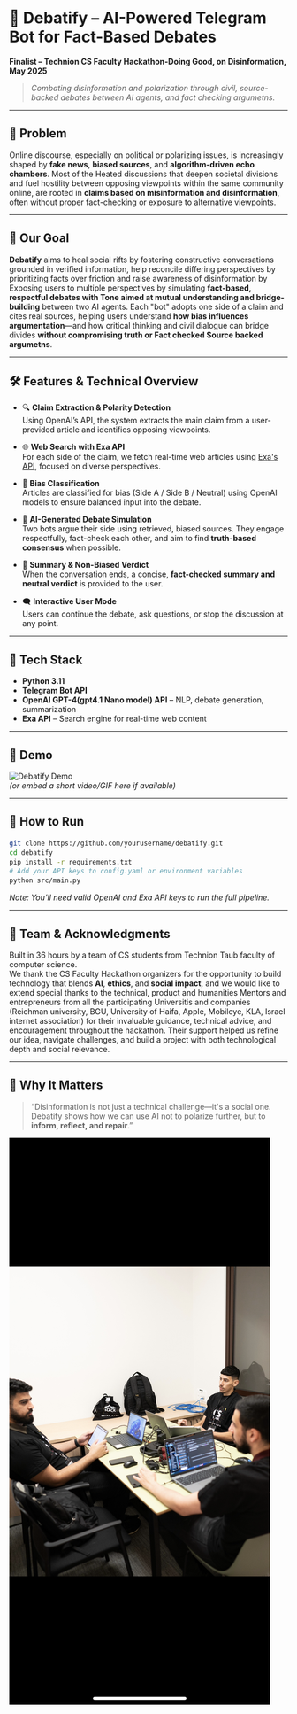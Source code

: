 
# 🧠 Debatify – AI-Powered Telegram Bot for Fact-Based Debates

**Finalist – Technion CS Faculty Hackathon-Doing Good, on Disinformation, May 2025**

> _Combating disinformation and polarization through civil, source-backed debates between AI agents, and fact checking argumetns._

---

## 🚨 Problem

Online discourse, especially on political or polarizing issues, is increasingly shaped by **fake news**, **biased sources**, and **algorithm-driven echo chambers**. Most of the Heated discussions that deepen societal divisions and fuel hostility between opposing viewpoints within the same community online, are rooted in **claims based on misinformation and disinformation**, often without proper fact-checking or exposure to alternative viewpoints.

---

## 🎯 Our Goal

**Debatify** aims to heal social rifts by fostering constructive conversations grounded in verified information, help reconcile differing perspectives by prioritizing facts over friction and raise awareness of disinformation by Exposing users to multiple perspectives by simulating **fact-based, respectful debates with Tone aimed at mutual understanding and bridge-building** between two AI agents. Each "bot" adopts one side of a claim and cites real sources, helping users understand **how bias influences argumentation**—and how critical thinking and civil dialogue can bridge divides **without compromising truth or Fact checked Source backed argumetns**.

---

## 🛠️ Features & Technical Overview

- 🔍 **Claim Extraction & Polarity Detection**  
  Using OpenAI’s API, the system extracts the main claim from a user-provided article and identifies opposing viewpoints.

- 🌐 **Web Search with Exa API**  
  For each side of the claim, we fetch real-time web articles using [Exa's API](https://exa.ai/), focused on diverse perspectives.

- 🧭 **Bias Classification**  
  Articles are classified for bias (Side A / Side B / Neutral) using OpenAI models to ensure balanced input into the debate.

- 🤖 **AI-Generated Debate Simulation**  
  Two bots argue their side using retrieved, biased sources. They engage respectfully, fact-check each other, and aim to find **truth-based consensus** when possible.

- 📄 **Summary & Non-Biased Verdict**  
  When the conversation ends, a concise, **fact-checked summary and neutral verdict** is provided to the user.

- 🗨️ **Interactive User Mode**  
  Users can continue the debate, ask questions, or stop the discussion at any point.

---

## 🧰 Tech Stack

- **Python 3.11**
- **Telegram Bot API**
- **OpenAI GPT-4(gpt4.1 Nano model) API** – NLP, debate generation, summarization
- **Exa API** – Search engine for real-time web content

---

## 📸 Demo

![Debatify Demo](demo.gif)  
*(or embed a short video/GIF here if available)*

---

## 🧪 How to Run

```bash
git clone https://github.com/yourusername/debatify.git
cd debatify
pip install -r requirements.txt
# Add your API keys to config.yaml or environment variables
python src/main.py
```

*Note: You’ll need valid OpenAI and Exa API keys to run the full pipeline.*

---

## 🤝 Team & Acknowledgments

Built in 36 hours by a team of CS students from Technion Taub faculty of computer science.  
We thank the CS Faculty Hackathon organizers for the opportunity to build technology that blends **AI**, **ethics**, and **social impact**, and we would like to extend special thanks to the technical, product and humanities Mentors and entrepreneurs from all the participating Universitis and companies (Reichman university, BGU, University of Haifa, Apple, Mobileye, KLA, Israel internet association) for their invaluable guidance, technical advice, and encouragement throughout the hackathon. Their support helped us refine our idea, navigate challenges, and build a project with both technological depth and social relevance.

---

## 📌 Why It Matters

> “Disinformation is not just a technical challenge—it's a social one. Debatify shows how we can use AI not to polarize further, but to **inform, reflect, and repair**.”

![Alt text](hackathonPic.png)

